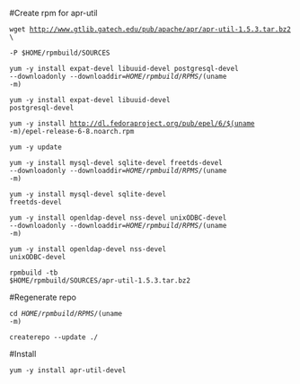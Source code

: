 #Create rpm for apr-util

<code>wget http://www.gtlib.gatech.edu/pub/apache/apr/apr-util-1.5.3.tar.bz2 \ </code>

<code>-P $HOME/rpmbuild/SOURCES</code>

<code>yum -y install expat-devel libuuid-devel postgresql-devel --downloadonly --downloaddir=$HOME/rpmbuild/RPMS/$(uname -m)</code>

<code>yum -y install expat-devel libuuid-devel postgresql-devel</code>

<code>yum -y install http://dl.fedoraproject.org/pub/epel/6/$(uname -m)/epel-release-6-8.noarch.rpm</code>

<code>yum -y update</code>

<code>yum -y install mysql-devel sqlite-devel freetds-devel --downloadonly --downloaddir=$HOME/rpmbuild/RPMS/$(uname -m)</code>

<code>yum -y install mysql-devel sqlite-devel freetds-devel</code>

<code>yum -y install openldap-devel nss-devel unixODBC-devel --downloadonly --downloaddir=$HOME/rpmbuild/RPMS/$(uname -m)</code>

<code>yum -y install openldap-devel nss-devel unixODBC-devel</code>

<code>rpmbuild -tb $HOME/rpmbuild/SOURCES/apr-util-1.5.3.tar.bz2</code>

#Regenerate repo

<code>cd $HOME/rpmbuild/RPMS/$(uname -m)</code>

<code>createrepo --update ./</code>

#Install

<code>yum -y install apr-util-devel</code>
